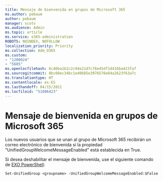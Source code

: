 ```yaml
---
title: Mensaje de bienvenida en grupos de Microsoft 365
ms.author: pebaum
author: pebaum
manager: scotv
ms.audience: Admin
ms.topic: article
ms.service: o365-administration
ROBOTS: NOINDEX, NOFOLLOW
localization_priority: Priority
ms.collection: Adm_O365
ms.custom:
- "1200024"
- "5685"
ms.openlocfilehash: 6c46ba1b2c2c94e21d7c76e45df1d416ba423faf
ms.sourcegitcommit: 8bc60ec34bc1e40685e3976576e04a2623f63a7c
ms.translationtype: HT
ms.contentlocale: es-ES
ms.lasthandoff: 04/15/2021
ms.locfileid: "51806423"
---
```

# <a name="welcome-message-in-microsoft-365-groups"></a>Mensaje de bienvenida en grupos de Microsoft 365

Los nuevos usuarios que se unan al grupo de Microsoft 365 recibirán un correo electrónico de bienvenida si la propiedad "UnifiedGroupWelcomeMessageEnabled" está establecida en True.

Si desea deshabilitar el mensaje de bienvenida, use el siguiente comando de [EXO PowerShell](https://docs.microsoft.com/powershell/exchange/exchange-online/exchange-online-powershell-v2/exchange-online-powershell-v2?view=exchange-ps):

`
Set-UnifiedGroup <groupname> -UnifiedGroupWelcomeMessageEnabled:$False
`

